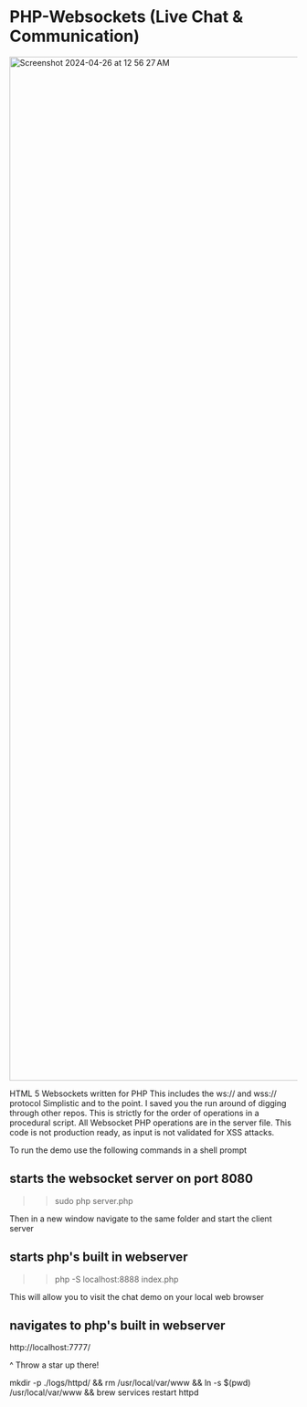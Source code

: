 # PHP-Websockets (Live Chat & Communication)

<img width="1792" alt="Screenshot 2024-04-26 at 12 56 27 AM" src="https://github.com/RichardTMiles/PHP-Websockets/assets/9538357/587aac7e-e345-4d6c-a289-8bd622eb8945">

HTML 5 Websockets written for PHP
This includes the ws:// and wss:// protocol 
Simplistic and to the point. I saved you the run around 
of digging through other repos. This is strictly for the 
order of operations in a procedural script. All Websocket PHP
operations are in the server file. This code is not production 
ready, as input is not validated for XSS attacks. 

To run the demo use the following commands in a shell prompt 

## starts the websocket server on port 8080
>>   sudo php server.php  

Then in a new window navigate to the same folder and start the client server

## starts php's built in webserver 
>>   php -S localhost:8888 index.php

This will allow you to visit the chat demo on your local web browser

## navigates to php's built in webserver
http://localhost:7777/    

^ Throw a star up there!



mkdir -p ./logs/httpd/ && rm /usr/local/var/www && ln -s $(pwd) /usr/local/var/www && brew services restart httpd
